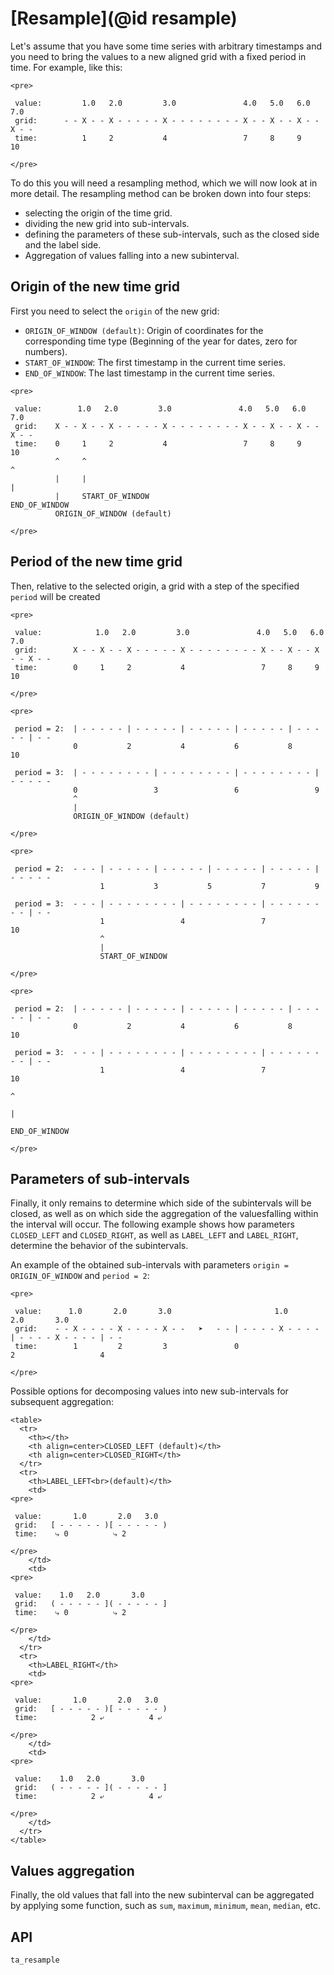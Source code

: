 # [Resample](@id resample)

Let's assume that you have some time series with arbitrary timestamps and you need to bring the values to a new aligned grid with a fixed period in time.
For example, like this:

```@raw html
<pre>

 value:         1.0   2.0         3.0               4.0   5.0   6.0   7.0
 grid:      - - X - - X - - - - - X - - - - - - - - X - - X - - X - - X - -
 time:          1     2           4                 7     8     9     10

</pre>
```

To do this you will need a resampling method, which we will now look at in more detail.
The resampling method can be broken down into four steps:
- selecting the origin of the time grid.
- dividing the new grid into sub-intervals.
- defining the parameters of these sub-intervals, such as the closed side and the label side.
- Aggregation of values ​​falling into a new subinterval.

## Origin of the new time grid

First you need to select the `origin` of the new grid:
- `ORIGIN_OF_WINDOW (default)`: Origin of coordinates for the corresponding time type (Beginning of the year for dates, zero for numbers).
- `START_OF_WINDOW`: The first timestamp in the current time series.
- `END_OF_WINDOW`: The last timestamp in the current time series.

```@raw html
<pre>

 value:        1.0   2.0         3.0               4.0   5.0   6.0   7.0
 grid:    X - - X - - X - - - - - X - - - - - - - - X - - X - - X - - X - -
 time:    0     1     2           4                 7     8     9     10
          ^     ^                                                     ^
          |     |                                                     |
          |     START_OF_WINDOW                           END_OF_WINDOW
          ORIGIN_OF_WINDOW (default)

</pre>
```

## Period of the new time grid

Then, relative to the selected origin, a grid with a step of the specified `period` will be created

```@raw html
<pre>

 value:            1.0   2.0         3.0               4.0   5.0   6.0   7.0
 grid:        X - - X - - X - - - - - X - - - - - - - - X - - X - - X - - X - -
 time:        0     1     2           4                 7     8     9     10

</pre>

<pre>

 period = 2:  | - - - - - | - - - - - | - - - - - | - - - - - | - - - - - | - -
              0           2           4           6           8           10

 period = 3:  | - - - - - - - - | - - - - - - - - | - - - - - - - - | - - - - -
              0                 3                 6                 9
              ^
              |
              ORIGIN_OF_WINDOW (default)

</pre>

<pre>

 period = 2:  - - - | - - - - - | - - - - - | - - - - - | - - - - - | - - - - - 
                    1           3           5           7           9           

 period = 3:  - - - | - - - - - - - - | - - - - - - - - | - - - - - - - - | - - 
                    1                 4                 7                 10
                    ^
                    |
                    START_OF_WINDOW

</pre>

<pre>

 period = 2:  | - - - - - | - - - - - | - - - - - | - - - - - | - - - - - | - -
              0           2           4           6           8           10

 period = 3:  - - - | - - - - - - - - | - - - - - - - - | - - - - - - - - | - - 
                    1                 4                 7                 10
                                                                          ^
                                                                          |
                                                              END_OF_WINDOW

</pre>
```

## Parameters of sub-intervals

Finally, it only remains to determine which side of the subintervals will be closed, as well as on which side the aggregation of the values ​​falling within the interval will occur.
The following example shows how parameters `CLOSED_LEFT` and `CLOSED_RIGHT`, as well as `LABEL_LEFT` and `LABEL_RIGHT`, determine the behavior of the subintervals.

An example of the obtained sub-intervals with parameters `origin = ORIGIN_OF_WINDOW` and `period = 2`:

```@raw html
<pre>

 value:      1.0       2.0       3.0                       1.0       2.0       3.0
 grid:    - - X - - - - X - - - - X - -   ➤   - - | - - - - X - - - - | - - - - X - - - - | - -
 time:        1         2         3               0                   2                   4

</pre>
```

Possible options for decomposing values ​​into new sub-intervals for subsequent aggregation:

```@raw html
<table>
  <tr>
    <th></th>
    <th align=center>CLOSED_LEFT (default)</th>
    <th align=center>CLOSED_RIGHT</th>
  </tr>
  <tr>
    <th>LABEL_LEFT<br>(default)</th>
    <td>
<pre>

 value:       1.0       2.0   3.0
 grid:   [ - - - - - )[ - - - - - )  
 time:    ⤷ 0          ⤷ 2 

</pre>
    </td>
    <td>
<pre>

 value:    1.0   2.0       3.0
 grid:   ( - - - - - ]( - - - - - ]  
 time:    ⤷ 0          ⤷ 2 

</pre>
    </td>
  </tr>
  <tr>
    <th>LABEL_RIGHT</th>
    <td>
<pre>

 value:       1.0       2.0   3.0
 grid:   [ - - - - - )[ - - - - - )  
 time:            2 ⤶          4 ⤶ 

</pre>
    </td>
    <td>
<pre>

 value:    1.0   2.0       3.0
 grid:   ( - - - - - ]( - - - - - ]  
 time:            2 ⤶          4 ⤶

</pre>
    </td>
  </tr>
</table>
```

## Values aggregation

Finally, the old values ​​that fall into the new subinterval can be aggregated by applying some function, such as `sum`, `maximum`, `minimum`, `mean`, `median`, etc.

## API

```@docs
ta_resample
```
